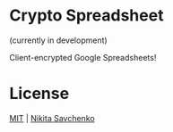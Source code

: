 # Crypto Spreadsheet

(currently in development)

Client-encrypted Google Spreadsheets!

# License

[MIT](LICENSE) | [Nikita Savchenko](https://nikita.tk)